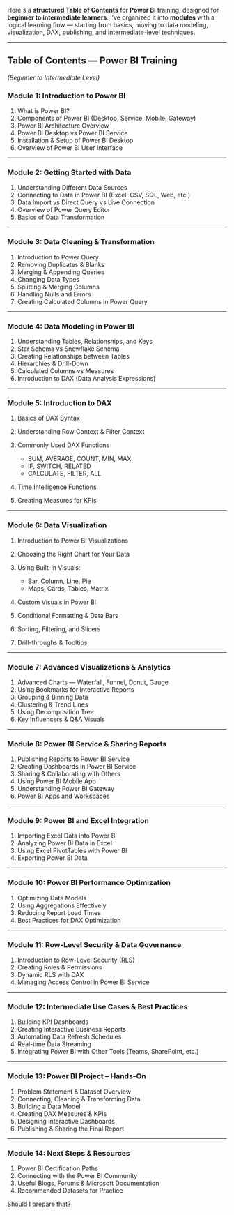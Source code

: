 Here's a **structured Table of Contents** for **Power BI** training, designed for **beginner to intermediate learners**.
I’ve organized it into **modules** with a logical learning flow — starting from basics, moving to data modeling, visualization, DAX, publishing, and intermediate-level techniques.

---

## **Table of Contents — Power BI Training**

*(Beginner to Intermediate Level)*

### **Module 1: Introduction to Power BI**

1. What is Power BI?
2. Components of Power BI (Desktop, Service, Mobile, Gateway)
3. Power BI Architecture Overview
4. Power BI Desktop vs Power BI Service
5. Installation & Setup of Power BI Desktop
6. Overview of Power BI User Interface

---

### **Module 2: Getting Started with Data**

1. Understanding Different Data Sources
2. Connecting to Data in Power BI (Excel, CSV, SQL, Web, etc.)
3. Data Import vs Direct Query vs Live Connection
4. Overview of Power Query Editor
5. Basics of Data Transformation

---

### **Module 3: Data Cleaning & Transformation**

1. Introduction to Power Query
2. Removing Duplicates & Blanks
3. Merging & Appending Queries
4. Changing Data Types
5. Splitting & Merging Columns
6. Handling Nulls and Errors
7. Creating Calculated Columns in Power Query

---

### **Module 4: Data Modeling in Power BI**

1. Understanding Tables, Relationships, and Keys
2. Star Schema vs Snowflake Schema
3. Creating Relationships between Tables
4. Hierarchies & Drill-Down
5. Calculated Columns vs Measures
6. Introduction to DAX (Data Analysis Expressions)

---

### **Module 5: Introduction to DAX**

1. Basics of DAX Syntax
2. Understanding Row Context & Filter Context
3. Commonly Used DAX Functions

   * SUM, AVERAGE, COUNT, MIN, MAX
   * IF, SWITCH, RELATED
   * CALCULATE, FILTER, ALL
4. Time Intelligence Functions
5. Creating Measures for KPIs

---

### **Module 6: Data Visualization**

1. Introduction to Power BI Visualizations
2. Choosing the Right Chart for Your Data
3. Using Built-in Visuals:

   * Bar, Column, Line, Pie
   * Maps, Cards, Tables, Matrix
4. Custom Visuals in Power BI
5. Conditional Formatting & Data Bars
6. Sorting, Filtering, and Slicers
7. Drill-throughs & Tooltips

---

### **Module 7: Advanced Visualizations & Analytics**

1. Advanced Charts — Waterfall, Funnel, Donut, Gauge
2. Using Bookmarks for Interactive Reports
3. Grouping & Binning Data
4. Clustering & Trend Lines
5. Using Decomposition Tree
6. Key Influencers & Q\&A Visuals

---

### **Module 8: Power BI Service & Sharing Reports**

1. Publishing Reports to Power BI Service
2. Creating Dashboards in Power BI Service
3. Sharing & Collaborating with Others
4. Using Power BI Mobile App
5. Understanding Power BI Gateway
6. Power BI Apps and Workspaces

---

### **Module 9: Power BI and Excel Integration**

1. Importing Excel Data into Power BI
2. Analyzing Power BI Data in Excel
3. Using Excel PivotTables with Power BI
4. Exporting Power BI Data

---

### **Module 10: Power BI Performance Optimization**

1. Optimizing Data Models
2. Using Aggregations Effectively
3. Reducing Report Load Times
4. Best Practices for DAX Optimization

---

### **Module 11: Row-Level Security & Data Governance**

1. Introduction to Row-Level Security (RLS)
2. Creating Roles & Permissions
3. Dynamic RLS with DAX
4. Managing Access Control in Power BI Service

---

### **Module 12: Intermediate Use Cases & Best Practices**

1. Building KPI Dashboards
2. Creating Interactive Business Reports
3. Automating Data Refresh Schedules
4. Real-time Data Streaming
5. Integrating Power BI with Other Tools (Teams, SharePoint, etc.)

---

### **Module 13: Power BI Project – Hands-On**

1. Problem Statement & Dataset Overview
2. Connecting, Cleaning & Transforming Data
3. Building a Data Model
4. Creating DAX Measures & KPIs
5. Designing Interactive Dashboards
6. Publishing & Sharing the Final Report

---

### **Module 14: Next Steps & Resources**

1. Power BI Certification Paths
2. Connecting with the Power BI Community
3. Useful Blogs, Forums & Microsoft Documentation
4. Recommended Datasets for Practice

Should I prepare that?
